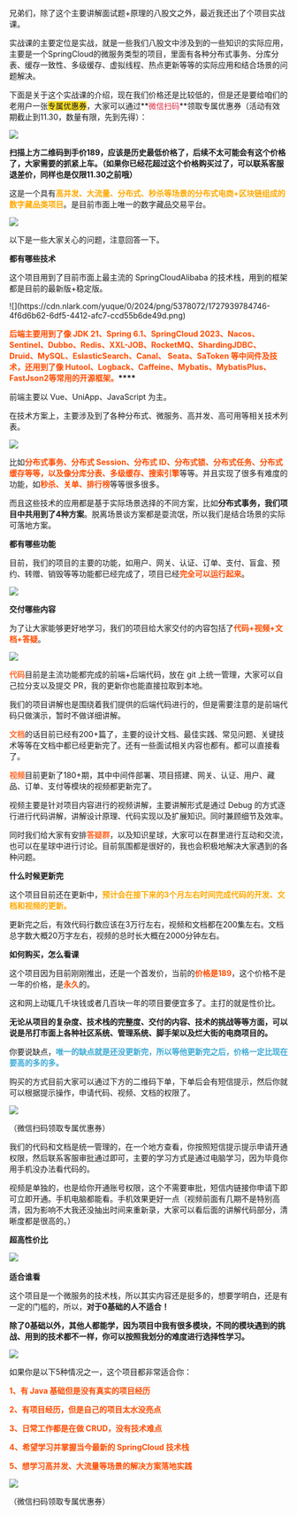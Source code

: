 兄弟们，除了这个主要讲解面试题+原理的八股文之外，最近我还出了个项目实战课。



实战课的主要定位是实战，就是一些我们八股文中涉及到的一些知识的实际应用，主要是一个SpringCloud的微服务类型的项目，里面有各种分布式事务、分库分表、缓存一致性、多级缓存、虚拟线程、热点更新等等的实际应用和结合场景的问题解决。



下面是关于这个实战课的介绍，现在我们价格还是比较低的，但是还是要给咱们的老用户一张<font style="background-color:#FBDE28;">专属优惠券</font>，大家可以通过**<font style="color:#DF2A3F;">微信扫码</font>**领取专属优惠券（活动有效期截止到11.30，数量有限，先到先得）：



![](https://cdn.nlark.com/yuque/0/2025/jpeg/5378072/1736651780093-e6bca257-b819-46dc-9704-b8bf97e0fce0.jpeg)



**扫描上方二维码到手价189，应该是历史最低价格了，后续不太可能会有这个价格了，大家需要的抓紧上车。（如果你已经花超过这个价格购买过了，可以联系客服退差价，同样也是仅限11.30之前哦）**



<font style="color:rgba(0, 0, 0, 0.9);">这是一个具有</font>**<font style="color:rgb(255, 169, 0);">高并发、大流量、分布式、秒杀等场景的分布式电商+区块链组成的数字藏品类项目</font>**<font style="color:rgba(0, 0, 0, 0.9);">。是目前市面上唯一的数字藏品交易平台。</font>

<font style="color:rgba(0, 0, 0, 0.9);"></font>

![](https://cdn.nlark.com/yuque/0/2024/webp/5378072/1724556661749-bc401858-cd1f-40f9-868f-4d2704255209.webp)

<font style="color:rgba(0, 0, 0, 0.9);">以下是一些大家关心的问题，注意回答一下。  
</font>

**<font style="color:rgba(0, 0, 0, 0.9);">都有哪些技术</font>**<font style="color:rgba(0, 0, 0, 0.9);">  
</font>

<font style="color:rgba(0, 0, 0, 0.9);">这个项目用到了目前市面上最主流的 SpringCloudAlibaba 的技术栈，用到的框架都是目前的最新版+稳定版。</font>**<font style="color:rgba(0, 0, 0, 0.9);"></font>**

<font style="color:rgb(0, 0, 0);">  
</font>![](https://cdn.nlark.com/yuque/0/2024/png/5378072/1727939784746-4f6d6b62-6df5-4412-afc7-ccd55b6de49d.png)



**<font style="color:rgb(255, 76, 0);">后端主要用到了像 JDK 21、Spring 6.1、SpringCloud 2023、Nacos、Sentinel、Dubbo、Redis、XXL-JOB、RocketMQ、ShardingJDBC、Druid、MySQL、EslasticSearch、Canal、 Seata、SaToken 等中间件及技术，还用到了像 Hutool、Logback、Caffeine、Mybatis、MybatisPlus、FastJson2等常用的开源框架。</font>****<font style="color:rgba(0, 0, 0, 0.9);">  
</font>**

<font style="color:rgba(0, 0, 0, 0.9);">前端主要以 Vue、UniApp、JavaScript 为主。  
</font>

<font style="color:rgba(0, 0, 0, 0.9);">在技术方案上，主要涉及到了各种分布式、微服务、高并发、高可用等相关技术列表。  
</font>

![](https://cdn.nlark.com/yuque/0/2025/png/5378072/1738655007989-e650dd7a-9ce7-4619-9535-f5a819afd90c.png)



<font style="color:rgba(0, 0, 0, 0.9);">比如</font>**<font style="color:rgb(255, 76, 0);">分布式事务、分布式 Session、分布式 ID、分布式锁、分布式任务、分布式缓存等等，以及像分库分表、多级缓存、搜索引擎</font>**<font style="color:rgba(0, 0, 0, 0.9);">等等。并且实现了很多有难度的功能，如</font>**<font style="color:rgb(255, 76, 0);">秒杀、关单、排行榜</font>**<font style="color:rgba(0, 0, 0, 0.9);">等等很多很多。</font>

<font style="color:rgba(0, 0, 0, 0.9);">而且这些技术的应用都是基于实际场景选择的不同方案，比如</font>**<font style="color:rgba(0, 0, 0, 0.9);">分布式事务，我们项目中共用到了4种方案</font>**<font style="color:rgba(0, 0, 0, 0.9);">。脱离场景谈方案都是耍流氓，所以我们是结合场景的实际可落地方案。  
</font>

<font style="color:rgba(0, 0, 0, 0.9);">  
</font>

**<font style="color:rgba(0, 0, 0, 0.9);">都有哪些功能</font>**<font style="color:rgba(0, 0, 0, 0.9);">  
</font>

<font style="color:rgba(0, 0, 0, 0.9);">目前，我们的项目的主要的功能，如用户、网关、认证、订单、支付、盲盒、预约、转赠、销毁等等功能都已经完成了，项目已经</font>**<font style="color:rgb(255, 76, 0);">完全可以运行起来</font>**<font style="color:rgba(0, 0, 0, 0.9);">。</font>**<font style="color:rgba(0, 0, 0, 0.9);">  
</font>**

![](https://cdn.nlark.com/yuque/0/2025/png/5378072/1738654759872-d5b3e352-b412-4d6a-ade5-0243afd14701.png)

<font style="color:rgba(0, 0, 0, 0.9);">  
</font>

**<font style="color:rgba(0, 0, 0, 0.9);">交付哪些内容</font>**

<font style="color:rgba(0, 0, 0, 0.9);">为了让大家能够更好地学习，我们的项目给大家交付的内容包括了</font>**<font style="color:rgb(255, 76, 0);">代码+视频+文档+答疑</font>**<font style="color:rgba(0, 0, 0, 0.9);">。</font>

![](https://cdn.nlark.com/yuque/0/2025/png/5378072/1738654723480-c2ace296-7a40-42e8-8bb0-d9c65bf6a618.png)

**<font style="color:rgb(255, 104, 39);">代码</font>**<font style="color:rgba(0, 0, 0, 0.9);">目前是主流功能都完成的前端+后端代码，放在 git 上统一管理，大家可以自己拉分支以及提交 PR，我的更新你也能直接拉取到本地。</font>

<font style="color:rgba(0, 0, 0, 0.9);"></font>

<font style="color:rgba(0, 0, 0, 0.9);">我们的项目讲解也是围绕着我们提供的后端代码进行的，但是需要注意的是前端代码只做演示，暂时不做详细讲解。</font>

<font style="color:rgba(0, 0, 0, 0.9);"></font>

**<font style="color:rgb(255, 104, 39);">文档</font>**<font style="color:rgba(0, 0, 0, 0.9);">的话目前已经有200+篇了，主要的设计文档、最佳实践、常见问题、关键技术等等在文档中都已经更新完了。还有一些面试相关内容也都有。都可以直接看了。  
</font>

**<font style="color:rgb(255, 104, 39);">视频</font>**<font style="color:rgba(0, 0, 0, 0.9);">目前更新了180+期，其中中间件部署、项目搭建、网关、认证、用户、藏品、订单、支付等模块的视频都更新完了。</font>

<font style="color:rgba(0, 0, 0, 0.9);"></font>

<font style="color:rgba(0, 0, 0, 0.9);">视频主要是针对项目内容进行的视频讲解，主要讲解形式是通过 Debug 的方式逐行进行代码讲解，讲解设计原理、代码实现以及扩展知识。同时兼顾细节及效率。  
</font>

<font style="color:rgba(0, 0, 0, 0.9);">同时我们给大家有安排</font>**<font style="color:rgb(255, 104, 39);">答疑群</font>**<font style="color:rgba(0, 0, 0, 0.9);">，以及知识星球，大家可以在群里进行互动和交流，也可以在星球中进行讨论。目前氛围都是很好的，我也会积极地解决大家遇到的各种问题。</font>

<font style="color:rgba(0, 0, 0, 0.9);">  
</font>

**<font style="color:rgba(0, 0, 0, 0.9);">什么时候更新完</font>**

<font style="color:rgba(0, 0, 0, 0.9);">这个项目目前还在更新中，</font>**<font style="color:rgb(255, 169, 0);">预计会在接下来的3个月左右时间完成代码的开发、文档和视频的更新。</font>**

**<font style="color:rgb(255, 169, 0);"></font>**

<font style="color:rgba(0, 0, 0, 0.9);">更新完之后，有效代码行数应该在3万行左右，视频和文档都在200集左右。文档总字数大概20万字左右，视频的总时长大概在2000分钟左右。  
</font>

<font style="color:rgba(0, 0, 0, 0.9);">  
</font>

**<font style="color:rgba(0, 0, 0, 0.9);">如何购买，怎么看课</font>**

**<font style="color:rgba(0, 0, 0, 0.9);"></font>**

<font style="color:rgba(0, 0, 0, 0.9);">这个项目因为目前刚刚推出，还是一个首发价，当前的</font>**<font style="color:rgb(255, 76, 0);">价格是189</font>**<font style="color:rgba(0, 0, 0, 0.9);">，这个价格不是一年的价格，是</font>**<font style="color:rgb(255, 76, 0);">永久</font>**<font style="color:rgba(0, 0, 0, 0.9);">的。</font>

<font style="color:rgba(0, 0, 0, 0.9);">这和网上动辄几千块钱或者几百块一年的项目要便宜多了。主打的就是性价比。</font>

<font style="color:rgba(0, 0, 0, 0.9);"></font>

**<font style="color:rgba(0, 0, 0, 0.9);">无论从项目的复杂度、技术栈的完整度、交付的内容、技术的挑战等等方面，可以说是吊打市面上各种社区系统、管理系统、脚手架以及烂大街的电商项目的。</font>**

**<font style="color:rgba(0, 0, 0, 0.9);"></font>**

<font style="color:rgba(0, 0, 0, 0.9);">你要说缺点，</font>**<font style="color:rgb(61, 170, 214);">唯一的缺点就是还没更新完，所以等他更新完之后，价格一定比现在要高的多的多。</font>**

**<font style="color:rgb(61, 170, 214);"></font>**

<font style="color:rgba(0, 0, 0, 0.9);">购买的方式目前大家可以通过下方的二维码下单，下单后会有短信提示，然后你就可以根据提示操作，申请代码、视频、文档的权限了。  
</font>

![](https://cdn.nlark.com/yuque/0/2025/jpeg/5378072/1736651780093-e6bca257-b819-46dc-9704-b8bf97e0fce0.jpeg)

<font style="color:rgba(0, 0, 0, 0.9);">（微信扫码领取专属优惠券）  
</font>

<font style="color:rgba(0, 0, 0, 0.9);">我们的代码和文档是统一管理的，在一个地方查看，你按照短信提示提示申请开通权限，然后联系客服审批通过即可，主要的学习方式是通过电脑学习，因为毕竟你用手机没办法看代码的。</font>

<font style="color:rgba(0, 0, 0, 0.9);"></font>

<font style="color:rgba(0, 0, 0, 0.9);">视频是单独的，也是给你开通账号权限，这个不需要审批，短信内链接你申请下即可立即开通。手机电脑都能看。手机效果更好一点（视频前面有几期不是特别高清，因为影响不大我还没抽出时间来重新录，大家可以看后面的讲解代码部分，清晰度都是很高的。）</font>

<font style="color:rgba(0, 0, 0, 0.9);"></font>

**<font style="color:rgba(0, 0, 0, 0.9);">超高性价比</font>**

<font style="color:rgba(0, 0, 0, 0.9);"></font>

![](https://cdn.nlark.com/yuque/0/2024/png/5378072/1731678758486-048d2e4c-1bc5-4e81-8d64-a1c8cd3b6329.png)<font style="color:rgba(0, 0, 0, 0.9);">  
</font>

**<font style="color:rgba(0, 0, 0, 0.9);">适合谁看</font>**

<font style="color:rgba(0, 0, 0, 0.9);">这个项目是一个微服务的技术栈，所以其实内容还是挺多的，想要学明白，还是有一定的门槛的，所以，</font>**<font style="color:rgba(0, 0, 0, 0.9);">对于0基础的人不适合！</font>**

**<font style="color:rgba(0, 0, 0, 0.9);">除了0基础以外，其他人都能学，因为项目中我有很多模块，不同的模块遇到的挑战、用到的技术都不一样，你可以按照我划分的难度进行选择性学习。</font>**

**<font style="color:rgba(0, 0, 0, 0.9);"></font>**

![](https://cdn.nlark.com/yuque/0/2024/png/5378072/1734172522566-1873c658-a4be-4cf3-8086-d3a457909f55.png)



<font style="color:rgba(0, 0, 0, 0.9);">如果你是以下5种情况之一，这个项目都非常适合你：</font>

<font style="color:rgba(0, 0, 0, 0.9);"></font>

**<font style="color:rgb(255, 76, 0);">1、有 Java 基础但是没有真实的项目经历</font>**

**<font style="color:rgb(255, 76, 0);">2、有项目经历，但是自己的项目太水没亮点</font>**

**<font style="color:rgb(255, 76, 0);">3、日常工作都是在做 CRUD，没有技术难点</font>**

**<font style="color:rgb(255, 76, 0);">4、希望学习并掌握当今最新的 SpringCloud 技术栈</font>**

**<font style="color:rgb(255, 76, 0);">5、想学习高并发、大流量等场景的解决方案落地实践</font>**

**<font style="color:rgb(255, 76, 0);"></font>**

![](https://cdn.nlark.com/yuque/0/2025/jpeg/5378072/1736651780093-e6bca257-b819-46dc-9704-b8bf97e0fce0.jpeg)

<font style="color:rgba(0, 0, 0, 0.9);">（微信扫码领取专属优惠券）</font>

